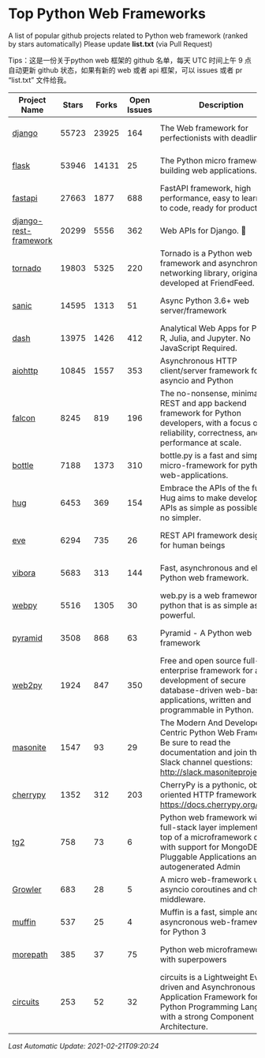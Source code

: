 # Top Python Web Frameworks
A list of popular github projects related to Python web framework (ranked by stars automatically)
Please update **list.txt** (via Pull Request)

Tips：这是一份关于python web 框架的 github 名单，每天 UTC 时间上午 9 点自动更新 github 状态，如果有新的 web 或者 api 框架，可以 issues 或者 pr “list.txt” 文件给我。

| Project Name | Stars | Forks | Open Issues | Description | Last Commit |
| ------------ | ----- | ----- | ----------- | ----------- | ----------- |
| [django](https://github.com/django/django) | 55723 | 23925 | 164 | The Web framework for perfectionists with deadlines. | 2021-02-19 19:25:11 |
| [flask](https://github.com/pallets/flask) | 53946 | 14131 | 25 | The Python micro framework for building web applications. | 2021-02-19 15:21:18 |
| [fastapi](https://github.com/tiangolo/fastapi) | 27663 | 1877 | 688 | FastAPI framework, high performance, easy to learn, fast to code, ready for production | 2021-02-07 18:27:26 |
| [django-rest-framework](https://github.com/encode/django-rest-framework) | 20299 | 5556 | 362 | Web APIs for Django. 🎸 | 2021-02-16 12:17:29 |
| [tornado](https://github.com/tornadoweb/tornado) | 19803 | 5325 | 220 | Tornado is a Python web framework and asynchronous networking library, originally developed at FriendFeed. | 2021-02-04 02:40:24 |
| [sanic](https://github.com/sanic-org/sanic) | 14595 | 1313 | 51 | Async Python 3.6+ web server/framework | Build fast. Run fast. | 2021-02-16 08:09:12 |
| [dash](https://github.com/plotly/dash) | 13975 | 1426 | 412 | Analytical Web Apps for Python, R, Julia, and Jupyter. No JavaScript Required. | 2021-02-15 19:52:46 |
| [aiohttp](https://github.com/aio-libs/aiohttp) | 10845 | 1557 | 353 | Asynchronous HTTP client/server framework for asyncio and Python | 2021-02-16 14:48:22 |
| [falcon](https://github.com/falconry/falcon) | 8245 | 819 | 196 | The no-nonsense, minimalist REST and app backend framework for Python developers, with a focus on reliability, correctness, and performance at scale. | 2021-02-20 23:15:41 |
| [bottle](https://github.com/bottlepy/bottle) | 7188 | 1373 | 310 | bottle.py is a fast and simple micro-framework for python web-applications. | 2021-01-01 15:17:44 |
| [hug](https://github.com/hugapi/hug) | 6453 | 369 | 154 | Embrace the APIs of the future. Hug aims to make developing APIs as simple as possible, but no simpler. | 2020-08-10 05:07:26 |
| [eve](https://github.com/pyeve/eve) | 6294 | 735 | 26 | REST API framework designed for human beings | 2021-02-20 10:07:38 |
| [vibora](https://github.com/vibora-io/vibora) | 5683 | 313 | 144 | Fast, asynchronous and elegant Python web framework. | 2019-02-11 10:54:12 |
| [webpy](https://github.com/webpy/webpy) | 5516 | 1305 | 30 | web.py is a web framework for python that is as simple as it is powerful.  | 2021-01-07 07:23:53 |
| [pyramid](https://github.com/Pylons/pyramid) | 3508 | 868 | 63 | Pyramid - A Python web framework | 2021-02-20 20:43:40 |
| [web2py](https://github.com/web2py/web2py) | 1924 | 847 | 350 | Free and open source full-stack enterprise framework for agile development of secure database-driven web-based applications, written and programmable in Python. | 2021-02-03 08:01:57 |
| [masonite](https://github.com/MasoniteFramework/masonite) | 1547 | 93 | 29 | The Modern And Developer Centric Python Web Framework. Be sure to read the documentation and join the Slack channel questions: http://slack.masoniteproject.com | 2021-02-20 13:14:49 |
| [cherrypy](https://github.com/cherrypy/cherrypy) | 1352 | 312 | 203 | CherryPy is a pythonic, object-oriented HTTP framework.      https://docs.cherrypy.org/ | 2021-01-17 23:39:22 |
| [tg2](https://github.com/TurboGears/tg2) | 758 | 73 | 6 | Python web framework with full-stack layer implemented on top of a microframework core with support for MongoDB, Pluggable Applications and autogenerated Admin | 2020-10-08 07:18:07 |
| [Growler](https://github.com/pyGrowler/Growler) | 683 | 28 | 5 | A micro web-framework using asyncio coroutines and chained middleware. | 2020-03-08 07:51:41 |
| [muffin](https://github.com/klen/muffin) | 537 | 25 | 4 | Muffin is a fast, simple and asyncronous web-framework for Python 3 | 2021-02-19 11:23:57 |
| [morepath](https://github.com/morepath/morepath) | 385 | 37 | 75 | Python web microframework with superpowers | 2021-01-23 15:04:22 |
| [circuits](https://github.com/circuits/circuits) | 253 | 52 | 32 | circuits is a Lightweight Event driven and Asynchronous Application Framework for the Python Programming Language with a strong Component Architecture. | 2020-12-16 08:37:47 |

*Last Automatic Update: 2021-02-21T09:20:24*